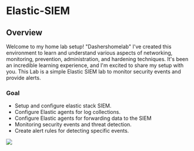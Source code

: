 # Elastic-SIEM
<!--"" -->
<!--<h1>Elastic-SIEM<br/></h1>-->


## Overview
Welcome to my home lab setup! "Dashershomelab" I've created this environment to learn and understand various aspects of networking, monitoring, prevention, administration, and hardening techniques. It's been an incredible learning experience, and I'm excited to share my setup with you.
This Lab is a simple Elastic SIEM lab to monitor security events and provide alerts. 

### Goal
- Setup and configure elastic stack SIEM.
- Configure Elastic agents for log collections.
- Configure Elastic agents for forwarding data to the SIEM
- Monitoring security events and threat detection.
- Create alert rules for detecting specific events.

<img align="center" src="https://i.imgur.com/hsgq76C.png" /><br/>
